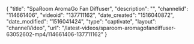 {
    "title": "SpaRoom AromaGo Fan Diffuser",
    "description": "",
    "channelid": "114661406",
    "videoid": "137711162",
    "date_created": "1516040872",
    "date_modified": "1516041424",
    "type": "captivate",
    "layout": "channelVideo",
    "url": "\/latest-videos\/sparoom-aromagofandiffuser-63052602-mp4\/114661406-137711162"
}